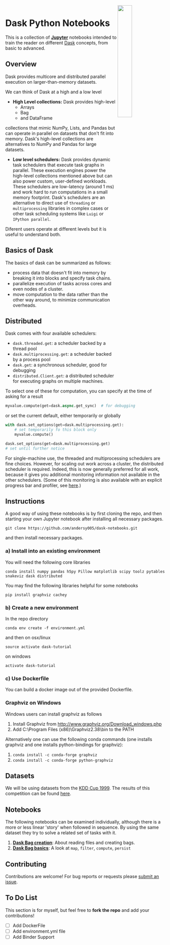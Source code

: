 <img src="https://i.imgur.com/M3BRrh1.png" align="right" width="30%">

# Dask Python Notebooks

This is a collection of [**Jupyter**](https://jupyter.org/) notebooks intended to train the reader on different [Dask](https://dask.pydata.org/en/latest/) concepts, from basic to advanced.

## Overview

Dask provides multicore and distributed parallel execution on larger-than-memory datasets.

We can think of Dask at a high and a low level

- **High Level collections:** Dask provides high-level
  - Arrays
  - Bag
  - and DataFrame
 
 collections that mimic NumPy, Lists, and Pandas but can operate in parallel on datasets that don't fit into memory. Dask's high-level collections are alternatives to NumPy and Pandas for large datasets.
 
 - **Low level schedulers:** Dask provides dynamic task schedulers that execute task graphs in parallel. These execution engines power the high-level collections mentioned above but can also power custom, user-defined workloads. These schedulers are low-latency (around 1 ms) and work hard to run computations in a small memory footprint. Dask's schedulers are an alternative to direct use of `threading` or `multiprocessing` libraries in complex cases or other task scheduling systems like `Luigi` or `IPython parallel`.
 
 
Diferent users operate at different levels but it is useful to understand both.

## Basics of Dask 


The basics of dask can be summarized as follows:
- process data that doesn't fit into memory by breaking it into blocks and specify task chains.
- parallelize execution of tasks across cores and even nodes of a cluster.
- move computation to the data rather than the other way around, to minimize communication overheads.


## Distributed 

Dask comes with four available schedulers:
- `dask.threaded.get`: a scheduler backed by a thread pool
- `dask.multiprocessing.get`: a scheduler backed by a process pool
- `dask.get`: a synchronous scheduler, good for debugging
- `distributed.Client.get`: a distributed scheduler for executing graphs on multiple machines.


To select one of these for computation, you can specify at the time of asking for a result

```python
myvalue.compute(get=dask.async.get_sync)  # for debugging
```

or set the current default, either temporarily or globally

```python
with dask.set_options(get=dask.multiprocessing.get):
    # set temporarily fo this block only
    myvalue.compute()

dask.set_options(get=dask.multiprocessing.get)
# set until further notice
```

For single-machine use, the threaded and multiprocessing schedulers are fine choices. However, for scaling out work across a cluster, the distributed scheduler is required. Indeed, this is now generally preferred for all work, because it gives you additional monitoring information not available in the other schedulers. (Some of this monitoring is also available with an explicit progress bar and profiler, see [here](http://dask.pydata.org/en/latest/diagnostics.html).)


## Instructions

A good way of using these notebooks is by first cloning the repo, and then starting your own Jupyter notebook after installing all necessary packages. 


    git clone https://github.com/andersy005/dask-notebooks.git

and then install necessary packages.

### a) Install into an existing environment

You will need the following core libraries

    conda install numpy pandas h5py Pillow matplotlib scipy toolz pytables snakeviz dask distributed

You may find the following libraries helpful for some notebooks

    pip install graphviz cachey
    
### b) Create a new environment

In the repo directory

    conda env create -f environment.yml 

and then on osx/linux

    source activate dask-tutorial

on windows

    activate dask-tutorial

### c) Use Dockerfile

You can build a docker image out of the provided Dockerfile.



### Graphviz on Windows

Windows users can install graphviz as follows

1. Install Graphviz from http://www.graphviz.org/Download_windows.php
2. Add C:\Program Files (x86)\Graphviz2.38\bin to the PATH

Alternatively one can use the following conda commands (one installs graphviz and one installs python-bindings for graphviz):

1. `conda install -c conda-forge graphviz`
2. `conda install -c conda-forge python-graphviz`


## Datasets  

We will be using datasets from the [KDD Cup 1999](http://kdd.ics.uci.edu/databases/kddcup99/kddcup99.html). The results 
of this competition can be found [here](http://cseweb.ucsd.edu/~elkan/clresults.html).  


## Notebooks  

The following notebooks can be examined individually, although there is a more
or less linear 'story' when followed in sequence. By using the same dataset
they try to solve a related set of tasks with it.

1. [**Dask Bag creation**](https://github.com/andersy005/dask-notebooks/blob/master/01-dask-bags/01-bag-creation.ipynb): About reading files and creating bags.
2. [**Dask Bag basics**](https://github.com/andersy005/dask-notebooks/blob/master/01-dask-bags/02-bag-basics.ipynb): A look at `map`, `filter`, `compute`, `persist`

## Contributing
Contributions are welcome!  For bug reports or requests please [submit an issue](https://github.com/andersy005/dask-notebooks/issues).

## To Do List
This section is for myself, but feel free to **fork the repo** and add your contributions!

- [ ] Add DockerFile
- [ ] Add environment.yml file
- [ ] Add Binder Support
